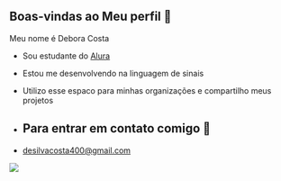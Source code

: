 ## Boas-vindas ao Meu perfil 💙

Meu nome é Debora Costa

- Sou estudante do [Alura](https://www.alura.com.br)
- Estou me desenvolvendo na linguagem de sinais 
- Utilizo esse espaco para minhas organizações e compartilho meus projetos

- ## Para entrar em contato comigo 📧

- desilvacosta400@gmail.com

![](https://media1.tenor.com/m/YjCqkJ7kQRkAAAAC/my-neighbor-totoro.gif)
